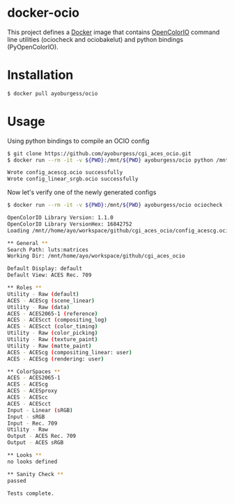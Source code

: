# docker-ocio
This project defines a [Docker](https://www.docker.com) image that contains [OpenColorIO](http://www.http://opencolorio.org/) command line utilities (ociocheck and ociobakelut) and python bindings (PyOpenColorIO).

# Installation
```sh
$ docker pull ayoburgess/ocio
```

# Usage
Using python bindings to compile an OCIO config
```sh
$ git clone https://github.com/ayoburgess/cgi_aces_ocio.git
$ docker run --rm -it -v ${PWD}:/mnt/${PWD} ayoburgess/ocio python /mnt/${PWD}/cgi_aces_ocio/make.py

Wrote config_acescg.ocio successfully
Wrote config_linear_srgb.ocio successfully
```

Now let's verify one of the newly generated configs
```sh
$ docker run --rm -it -v ${PWD}:/mnt/${PWD} ayoburgess/ocio ociocheck --iconfig /mnt/${PWD}/cgi_aces_ocio/config_acescg.ocio

OpenColorIO Library Version: 1.1.0
OpenColorIO Library VersionHex: 16842752
Loading /mnt//home/ayo/workspace/github/cgi_aces_ocio/config_acescg.ocio

** General **
Search Path: luts:matrices
Working Dir: /mnt/home/ayo/workspace/github/cgi_aces_ocio

Default Display: default
Default View: ACES Rec. 709

** Roles **
Utility - Raw (default)
ACES - ACEScg (scene_linear)
Utility - Raw (data)
ACES - ACES2065-1 (reference)
ACES - ACEScct (compositing_log)
ACES - ACEScct (color_timing)
Utility - Raw (color_picking)
Utility - Raw (texture_paint)
Utility - Raw (matte_paint)
ACES - ACEScg (compositing_linear: user)
ACES - ACEScg (rendering: user)

** ColorSpaces **
ACES - ACES2065-1
ACES - ACEScg
ACES - ACESproxy
ACES - ACEScc
ACES - ACEScct
Input - Linear (sRGB)
Input - sRGB
Input - Rec. 709
Utility - Raw
Output - ACES Rec. 709
Output - ACES sRGB

** Looks **
no looks defined

** Sanity Check **
passed

Tests complete.
```